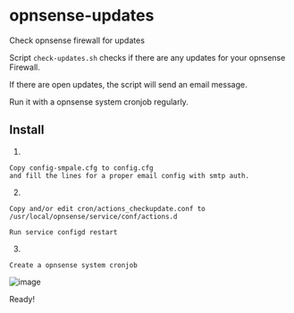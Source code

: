 # opnsense-updates
Check opnsense firewall for updates

Script `check-updates.sh` checks if there are any updates for your opnsense Firewall.

If there are open updates, the script will send an email message.

Run it with a opnsense system cronjob regularly.

## Install
1.

	Copy config-smpale.cfg to config.cfg
	and fill the lines for a proper email config with smtp auth.
2.

	Copy and/or edit cron/actions_checkupdate.conf to /usr/local/opnsense/service/conf/actions.d
	
	Run service configd restart
	
3.

	Create a opnsense system cronjob
	
![image](https://user-images.githubusercontent.com/7150125/167785260-07b18d2a-b499-4aec-a14a-40b20043f47f.png)


Ready!
